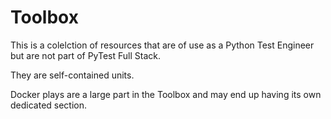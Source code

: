 # Toolbox

This is a colelction of resources that are of use as a Python Test Engineer but are not part of PyTest Full Stack. 

They are self-contained units.

Docker plays are a large part in the Toolbox and may end up having its own dedicated section.